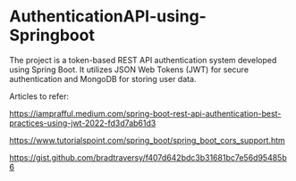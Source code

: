 # AuthenticationAPI-using-Springboot
The project is a token-based REST API authentication system developed using Spring Boot. It utilizes JSON Web Tokens (JWT) for secure authentication and MongoDB for storing user data. 

Articles to refer:

https://iamprafful.medium.com/spring-boot-rest-api-authentication-best-practices-using-jwt-2022-fd3d7ab61d3

https://www.tutorialspoint.com/spring_boot/spring_boot_cors_support.htm

https://gist.github.com/bradtraversy/f407d642bdc3b31681bc7e56d95485b6
